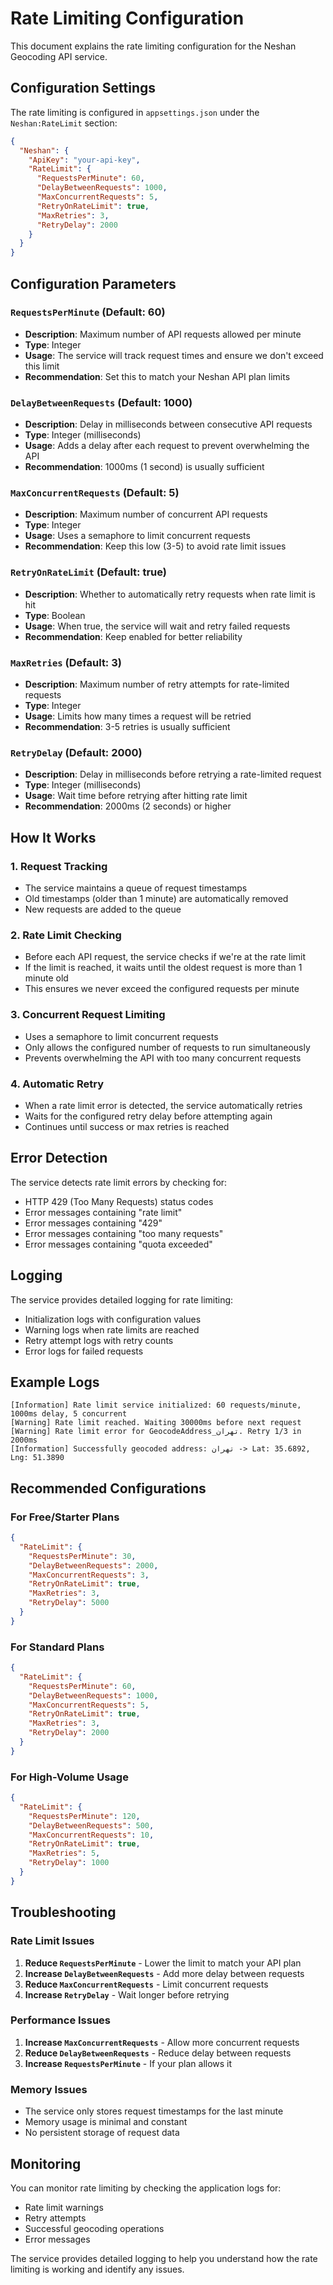 # Rate Limiting Configuration

This document explains the rate limiting configuration for the Neshan Geocoding API service.

## Configuration Settings

The rate limiting is configured in `appsettings.json` under the `Neshan:RateLimit` section:

```json
{
  "Neshan": {
    "ApiKey": "your-api-key",
    "RateLimit": {
      "RequestsPerMinute": 60,
      "DelayBetweenRequests": 1000,
      "MaxConcurrentRequests": 5,
      "RetryOnRateLimit": true,
      "MaxRetries": 3,
      "RetryDelay": 2000
    }
  }
}
```

## Configuration Parameters

### `RequestsPerMinute` (Default: 60)
- **Description**: Maximum number of API requests allowed per minute
- **Type**: Integer
- **Usage**: The service will track request times and ensure we don't exceed this limit
- **Recommendation**: Set this to match your Neshan API plan limits

### `DelayBetweenRequests` (Default: 1000)
- **Description**: Delay in milliseconds between consecutive API requests
- **Type**: Integer (milliseconds)
- **Usage**: Adds a delay after each request to prevent overwhelming the API
- **Recommendation**: 1000ms (1 second) is usually sufficient

### `MaxConcurrentRequests` (Default: 5)
- **Description**: Maximum number of concurrent API requests
- **Type**: Integer
- **Usage**: Uses a semaphore to limit concurrent requests
- **Recommendation**: Keep this low (3-5) to avoid rate limit issues

### `RetryOnRateLimit` (Default: true)
- **Description**: Whether to automatically retry requests when rate limit is hit
- **Type**: Boolean
- **Usage**: When true, the service will wait and retry failed requests
- **Recommendation**: Keep enabled for better reliability

### `MaxRetries` (Default: 3)
- **Description**: Maximum number of retry attempts for rate-limited requests
- **Type**: Integer
- **Usage**: Limits how many times a request will be retried
- **Recommendation**: 3-5 retries is usually sufficient

### `RetryDelay` (Default: 2000)
- **Description**: Delay in milliseconds before retrying a rate-limited request
- **Type**: Integer (milliseconds)
- **Usage**: Wait time before retrying after hitting rate limit
- **Recommendation**: 2000ms (2 seconds) or higher

## How It Works

### 1. Request Tracking
- The service maintains a queue of request timestamps
- Old timestamps (older than 1 minute) are automatically removed
- New requests are added to the queue

### 2. Rate Limit Checking
- Before each API request, the service checks if we're at the rate limit
- If the limit is reached, it waits until the oldest request is more than 1 minute old
- This ensures we never exceed the configured requests per minute

### 3. Concurrent Request Limiting
- Uses a semaphore to limit concurrent requests
- Only allows the configured number of requests to run simultaneously
- Prevents overwhelming the API with too many concurrent requests

### 4. Automatic Retry
- When a rate limit error is detected, the service automatically retries
- Waits for the configured retry delay before attempting again
- Continues until success or max retries is reached

## Error Detection

The service detects rate limit errors by checking for:
- HTTP 429 (Too Many Requests) status codes
- Error messages containing "rate limit"
- Error messages containing "429"
- Error messages containing "too many requests"
- Error messages containing "quota exceeded"

## Logging

The service provides detailed logging for rate limiting:
- Initialization logs with configuration values
- Warning logs when rate limits are reached
- Retry attempt logs with retry counts
- Error logs for failed requests

## Example Logs

```
[Information] Rate limit service initialized: 60 requests/minute, 1000ms delay, 5 concurrent
[Warning] Rate limit reached. Waiting 30000ms before next request
[Warning] Rate limit error for GeocodeAddress_تهران. Retry 1/3 in 2000ms
[Information] Successfully geocoded address: تهران -> Lat: 35.6892, Lng: 51.3890
```

## Recommended Configurations

### For Free/Starter Plans
```json
{
  "RateLimit": {
    "RequestsPerMinute": 30,
    "DelayBetweenRequests": 2000,
    "MaxConcurrentRequests": 3,
    "RetryOnRateLimit": true,
    "MaxRetries": 3,
    "RetryDelay": 5000
  }
}
```

### For Standard Plans
```json
{
  "RateLimit": {
    "RequestsPerMinute": 60,
    "DelayBetweenRequests": 1000,
    "MaxConcurrentRequests": 5,
    "RetryOnRateLimit": true,
    "MaxRetries": 3,
    "RetryDelay": 2000
  }
}
```

### For High-Volume Usage
```json
{
  "RateLimit": {
    "RequestsPerMinute": 120,
    "DelayBetweenRequests": 500,
    "MaxConcurrentRequests": 10,
    "RetryOnRateLimit": true,
    "MaxRetries": 5,
    "RetryDelay": 1000
  }
}
```

## Troubleshooting

### Rate Limit Issues
1. **Reduce `RequestsPerMinute`** - Lower the limit to match your API plan
2. **Increase `DelayBetweenRequests`** - Add more delay between requests
3. **Reduce `MaxConcurrentRequests`** - Limit concurrent requests
4. **Increase `RetryDelay`** - Wait longer before retrying

### Performance Issues
1. **Increase `MaxConcurrentRequests`** - Allow more concurrent requests
2. **Reduce `DelayBetweenRequests`** - Reduce delay between requests
3. **Increase `RequestsPerMinute`** - If your plan allows it

### Memory Issues
- The service only stores request timestamps for the last minute
- Memory usage is minimal and constant
- No persistent storage of request data

## Monitoring

You can monitor rate limiting by checking the application logs for:
- Rate limit warnings
- Retry attempts
- Successful geocoding operations
- Error messages

The service provides detailed logging to help you understand how the rate limiting is working and identify any issues. 